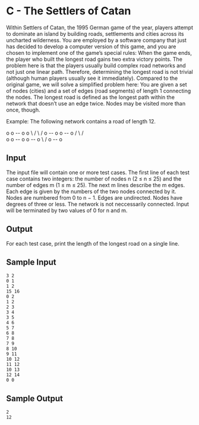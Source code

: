 # C - The Settlers of Catan

Within Settlers of Catan, the 1995 German game of the year, players attempt to dominate an island by building roads, settlements and cities across its uncharted wilderness. You are employed by a software company that just has decided to develop a computer version of this game, and you are chosen to implement one of the game’s special rules: When the game ends, the player who built the longest road gains two extra victory points. The problem here is that the players usually build complex road networks and not just one linear path. Therefore, determining the longest road is not trivial (although human players usually see it immediately). Compared to the original game, we will solve a simplified problem here: You are given a set of nodes (cities) and a set of edges (road segments) of length 1 connecting the nodes. The longest road is defined as the longest path within the network that doesn’t use an edge twice. Nodes may be visited more than once, though.

Example: The following network contains a road of length 12.

o        o -- o        o
 \      /      \      /
  o -- o        o -- o
 /      \      /      \
o        o -- o        o -- o
               \      /
                o -- o

## Input

The input file will contain one or more test cases. The first line of each test case contains two integers: the number of nodes n (2 ≤ n ≤ 25) and the number of edges m (1 ≤ m ≤ 25). The next m lines describe the m edges. Each edge is given by the numbers of the two nodes connected by it. Nodes are numbered from 0 to n − 1. Edges are undirected. Nodes have degrees of three or less. The network is not neccessarily connected. Input will be terminated by two values of 0 for n and m.

## Output

For each test case, print the length of the longest road on a single line.

## Sample Input

```
3 2
0 1
1 2
15 16
0 2
1 2
2 3
3 4
3 5
4 6
5 7
6 8
7 8
7 9
8 10
9 11
10 12
11 12
10 13
12 14
0 0
```

## Sample Output

```
2
12
```
